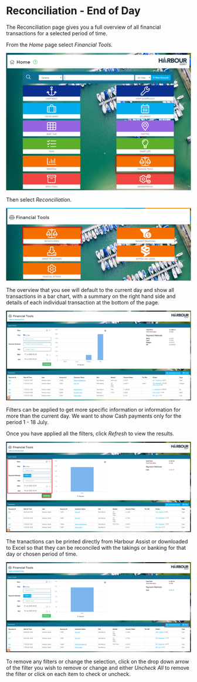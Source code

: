 # Reconciliation - End of Day

The Reconciliation page gives you a full overview of all financial transactions for a selected period of time.

From the *Home* page select *Financial Tools*.

![image-20200429135740383](image-20200429135740383.png)

Then select *Reconciliation*.

![image-20200709170249866](image-20200709170249866.png)



The overview that you see will default to the current day and show all transactions in a bar chart, with a summary on the right hand side and details of each individual transaction at the bottom of the page. 

![image-20200717160017683](image-20200717160017683.png)

Filters can be applied to get more specific information or information for more than the current day. We want to show Cash payments only for the period 1 - 18 July.   

Once you have applied all the filters, click *Refresh* to view the results.

![image-20200717160234785](image-20200717160234785.png)

The tranactions can be printed directly from Harbour Assist or downloaded to Excel so that they can be reconciled with the takings or banking for that day or chosen period of time.

![image-20200717160426334](image-20200717160426334.png)

To remove any filters or change the selection, click on the drop down arrow of the filter you wish to remove or change and either *Uncheck All* to remove the filter or click on each item to check or uncheck.





